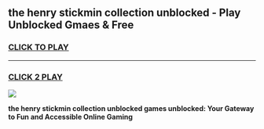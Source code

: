 
## the henry stickmin collection unblocked - Play Unblocked Gmaes & Free
<h3>
<a href="https://news.freeplayer.one?title=the_henry_stickmin_collection_unblocked&ref=16F">CLICK TO PLAY</a></h3>
<hr>

<h3>
<a href="https://news.freeplayer.one?title=the_henry_stickmin_collection_unblocked&ref=16F">CLICK 2 PLAY</a>
  
</h3>

<a href="https://news.freeplayer.one?title=the_henry_stickmin_collection_unblocked&ref=16F/"><img src="https://clearcache.store/games.png"></a>


**the henry stickmin collection unblocked games unblocked: Your Gateway to Fun and Accessible Online Gaming**
